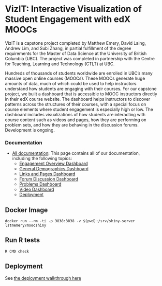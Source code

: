 # VizIT: Interactive Visualization of Student Engagement with edX MOOCs

VizIT is a capstone project completed by Matthew Emery, David Laing, Andrew Lim, and Subi Zhang, in partial fulfillment of the degree requirements for the Master of Data Science at the University of British Columbia (UBC). The project was completed in partnership with the Centre for Teaching, Learning and Technology (CTLT) at UBC.

Hundreds of thousands of students worldwide are enrolled in UBC’s many massive open online courses (MOOCs). These MOOCs generate huge amounts of data, much of which could be used to help instructors understand how students are engaging with their courses. For our capstone project, we built a dashboard that is accessible to MOOC instructors directly in their edX course website. The dashboard helps instructors to discover patterns across the structures of their courses, with a special focus on course elements where student engagement is especially high or low. The dashboard includes visualizations of how students are interacting with course content such as videos and pages, how they are performing on problem sets, and how they are behaving in the discussion forums. Development is ongoing.

### Documentation

* [All documentation](https://andrewlim1990.github.io/edx_dashboard_documentation.github.io/index.html): This page contains all of our documentation, including the following topics:
    * [Engagement Overview Dashboard](https://andrewlim1990.github.io/edx_dashboard_documentation.github.io/engagement-overview-dashboard-overview.html)
    * [General Demographics Dashboard](https://andrewlim1990.github.io/edx_dashboard_documentation.github.io/general-demographics-overview.html)
    * [Links and Pages Dashboard](https://andrewlim1990.github.io/edx_dashboard_documentation.github.io/link-and-page-dashboard-overview.html)
    * [Forum Discussion Dashboard](https://andrewlim1990.github.io/edx_dashboard_documentation.github.io/forum-overview.html)
    * [Problems Dashboard](https://andrewlim1990.github.io/edx_dashboard_documentation.github.io/problem-overview.html)
    * [Video Dashboard](https://andrewlim1990.github.io/edx_dashboard_documentation.github.io/video-overview.html)
    * [Deployment](https://andrewlim1990.github.io/edx_dashboard_documentation.github.io/deployment-walkthrough.html)

## Docker Image

`docker run --rm -ti -p 3838:3838 -v $(pwd):/srv/shiny-server lstmemery/moocshiny`

## Run R tests

`R CMD check`

## Deployment

See [the deployment walkthrough here](./docs/deployment.md)
